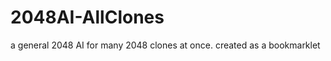 2048AI-AllClones
================

a general 2048 AI for many 2048 clones at once. created as a bookmarklet
